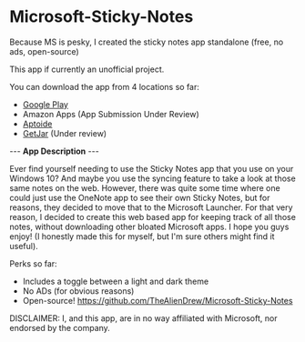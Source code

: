 # Microsoft-Sticky-Notes
Because MS is pesky, I created the sticky notes app standalone (free, no ads, open-source)

This app if currently an unofficial project.

You can download the app from 4 locations so far:
* [Google Play](https://play.google.com/store/apps/details?id=aliendrew.ms.stickynotes)
* Amazon Apps (App Submission Under Review)
* [Aptoide](https://aliendrew-stickynotes.en.aptoide.com/?store_name=aliendrew) 
* [GetJar](https://www.getjar.mobi/mobile/971813/Microsoft-Sticky-Notes-Unofficial) (Under review)

--- **App Description** ---

Ever find yourself needing to use the Sticky Notes app that you use on your Windows 10? And maybe you use the syncing feature to take a look at those same notes on the web. However, there was quite some time where one could just use the OneNote app to see their own Sticky Notes, but for reasons, they decided to move that to the Microsoft Launcher. For that very reason, I decided to create this web based app for keeping track of all those notes, without downloading other bloated Microsoft apps. I hope you guys enjoy! (I honestly made this for myself, but I'm sure others might find it useful).

Perks so far:
* Includes a toggle between a light and dark theme
* No ADs (for obvious reasons)
* Open-source! https://github.com/TheAlienDrew/Microsoft-Sticky-Notes

DISCLAIMER: I, and this app, are in no way affiliated with Microsoft, nor endorsed by the company.
